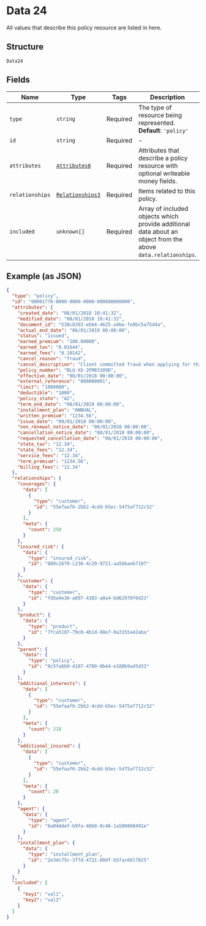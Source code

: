
# Data 24

All values that describe this policy resource are listed in here.

## Structure

`Data24`

## Fields

| Name | Type | Tags | Description |
|  --- | --- | --- | --- |
| `type` | `string` | Required | The type of resource being represented.<br>**Default**: `'policy'` |
| `id` | `string` | Required | - |
| `attributes` | [`Attributes6`](../../doc/models/attributes-6.md) | Required | Attributes that describe a policy resource with optional writeable money fields. |
| `relationships` | [`Relationships3`](../../doc/models/relationships-3.md) | Required | Items related to this policy. |
| `included` | `unknown[]` | Required | Array of included objects which provide additional data about an object from the<br>above `data.relationships`. |

## Example (as JSON)

```json
{
  "type": "policy",
  "id": "00001770-0000-0000-0000-000000000000",
  "attributes": {
    "created_date": "08/01/2018 10:41:32",
    "modified_date": "08/01/2018 10:41:32",
    "document_id": "530c8393-ebb6-4625-a4be-fe9bc5a75d4a",
    "actual_end_date": "06/01/2019 00:00:00",
    "status": "issued",
    "earned_premium": "100.00000",
    "earned_tax": "0.01644",
    "earned_fees": "0.10142",
    "cancel_reason": "fraud",
    "cancel_description": "Client committed fraud when applying for this policy.",
    "policy_number": "BLU-XX-2FM83109D",
    "effective_date": "08/01/2018 00:00:00",
    "external_reference": "000000001",
    "limit": "1000000",
    "deductible": "1000",
    "policy_state": "AZ",
    "term_end_date": "08/01/2019 00:00:00",
    "installment_plan": "ANNUAL",
    "written_premium": "1234.56",
    "issue_date": "08/01/2018 00:00:00",
    "non_renewal_notice_date": "08/01/2018 00:00:00",
    "cancellation_notice_date": "08/01/2018 00:00:00",
    "requested_cancellation_date": "08/01/2018 00:00:00",
    "state_tax": "12.34",
    "state_fees": "12.34",
    "service_fees": "12.34",
    "term_premium": "1234.56",
    "billing_fees": "12.34"
  },
  "relationships": {
    "coverages": {
      "data": [
        {
          "type": "customer",
          "id": "55efaaf6-2bb2-4cdd-b5ec-5475af712c52"
        }
      ],
      "meta": {
        "count": 250
      }
    },
    "insured_risk": {
      "data": {
        "type": "insured_risk",
        "id": "889c16f9-c236-4c29-9721-aa5bbaeb7107"
      }
    },
    "customer": {
      "data": {
        "type": "customer",
        "id": "fd5a4e30-a897-4383-a0a4-bd62970f6d23"
      }
    },
    "product": {
      "data": {
        "type": "product",
        "id": "7fca5107-79c0-4b1d-88e7-0a3155a42aba"
      }
    },
    "parent": {
      "data": {
        "type": "policy",
        "id": "9c5fa6b9-4107-4709-8b44-e188b9a45d33"
      }
    },
    "additional_interests": {
      "data": [
        {
          "type": "customer",
          "id": "55efaaf6-2bb2-4cdd-b5ec-5475af712c52"
        }
      ],
      "meta": {
        "count": 218
      }
    },
    "additional_insured": {
      "data": [
        {
          "type": "customer",
          "id": "55efaaf6-2bb2-4cdd-b5ec-5475af712c52"
        }
      ],
      "meta": {
        "count": 20
      }
    },
    "agent": {
      "data": {
        "type": "agent",
        "id": "6a04ddef-b9fa-48b0-8c46-1a580868491e"
      }
    },
    "installment_plan": {
      "data": {
        "type": "installment_plan",
        "id": "2e3dc75c-3f7d-4721-80df-b5fac6617825"
      }
    }
  },
  "included": [
    {
      "key1": "val1",
      "key2": "val2"
    }
  ]
}
```

